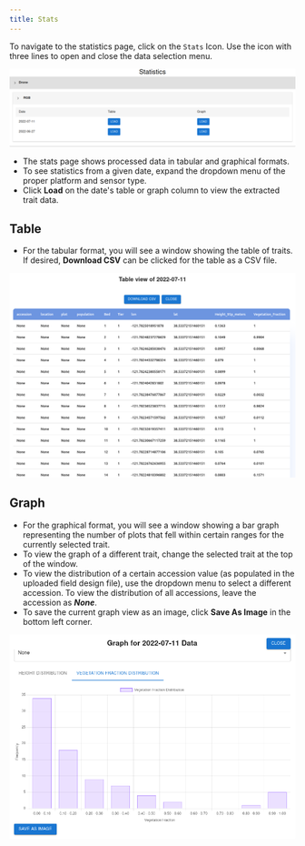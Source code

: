 ```yaml
---
title: Stats
---
```


To navigate to the statistics page, click on the `Stats` Icon. Use the icon with three lines to open and close the data selection menu.

![Statistics Page](_attachments/stats/statistics_page.png)

- The stats page shows processed data in tabular and graphical formats.
- To see statistics from a given date, expand the dropdown menu of the proper platform and sensor type. 
- Click **Load** on the date's table or graph column to view the extracted trait data.

## Table

- For the tabular format, you will see a window showing the table of traits. If desired, **Download CSV** can be clicked for the table as a CSV file.

![Tabular Statistics](_attachments/stats/table_view.png)

## Graph

- For the graphical format, you will see a window showing a bar graph representing the number of plots that fell within certain ranges for the currently selected trait.
- To view the graph of a different trait, change the selected trait at the top of the window.
- To view the distribution of a certain accession value (as populated in the uploaded field design file), use the dropdown menu to select a different accession. To view the distribution of all accessions, leave the accession as ***None***.
- To save the current graph view as an image, click **Save As Image** in the bottom left corner.

![Graphical Statistics](_attachments/stats/stats_graph.png)